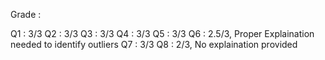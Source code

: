 Grade : 

Q1 : 3/3
Q2 : 3/3
Q3 : 3/3
Q4 : 3/3
Q5 : 3/3
Q6 : 2.5/3, Proper Explaination needed to identify outliers
Q7 : 3/3
Q8 : 2/3, No explaination provided
